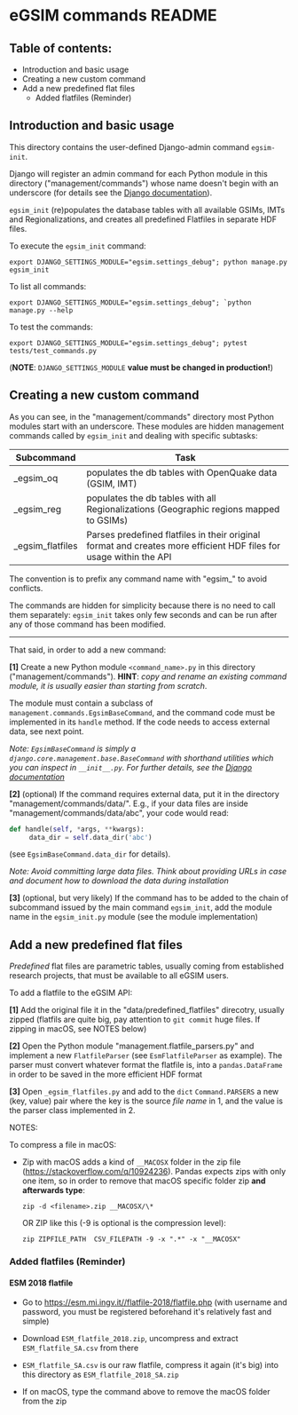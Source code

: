 # eGSIM commands README

## Table of contents:
 - Introduction and basic usage
 - Creating a new custom command
 - Add a new predefined flat files
   - Added flatfiles (Reminder)


## Introduction and basic usage

This directory contains the user-defined Django-admin
command `egsim-init`. 

Django will register an admin command for each Python 
module in this directory ("management/commands") whose 
name doesn't begin with an underscore (for details 
see the [Django documentation](https://docs.djangoproject.com/en/stable/howto/custom-management-commands/)).

`egsim_init` (re)populates the
database tables with all available GSIMs, IMTs
and Regionalizations, and creates all predefined Flatfiles 
in separate HDF files.

To execute the `egsim_init` command:
```buildoutcfg
export DJANGO_SETTINGS_MODULE="egsim.settings_debug"; python manage.py egsim_init
```

To list all commands:

```buildoutcfg
export DJANGO_SETTINGS_MODULE="egsim.settings_debug"; `python manage.py --help
```

To test the commands:
```buildoutcfg
export DJANGO_SETTINGS_MODULE="egsim.settings_debug"; pytest tests/test_commands.py
```

(**NOTE**: `DJANGO_SETTINGS_MODULE` **value must be changed in production!**)


## Creating a new custom command

As you can see, in the "management/commands" directory most
Python modules start with an underscore.
These modules are hidden management commands called by `egsim_init` and
dealing with specific subtasks:

| Subcommand | Task |
|-----------|---------------------------------------------------------|
| _egsim_oq | populates the db tables with OpenQuake data (GSIM, IMT) |
| _egsim_reg | populates the db tables with all Regionalizations (Geographic regions mapped to GSIMs) |
| _egsim_flatfiles | Parses predefined flatfiles in their original format and creates more efficient HDF files for usage within the API |

The convention is to prefix any command name with "egsim_" to avoid 
conflicts.

The commands are hidden for simplicity
because there is no need to call them separately: `egsim_init` 
takes only few seconds and can be run after any of those command
has been modified.

---

That said, in order to add a new command:

**[1]** Create a new Python module `<command_name>.py` 
   in this directory ("management/commands"). **HINT**: *copy and 
   rename an existing command module, it is usually easier than 
   starting from scratch*.
    
   The module must contain a subclass of `management.commands.EgsimBaseCommand`,
   and the command code must be implemented in its `handle` method. If the
   code needs to access external data, see next point.

   *Note: `EgsimBaseCommand` is simply a `django.core.management.base.BaseCommand`
   with shorthand utilities which you can inspect in `__init__.py`. For further
   details, see the [Django documentation](
   https://docs.djangoproject.com/en/stable/howto/custom-management-commands/)*

**[2]** (optional) If the command requires external data, put it in 
   the directory "management/commands/data/". E.g., if your data files are 
   inside "management/commands/data/abc", your code would read:
   ```python
   def handle(self, *args, **kwargs):
        data_dir = self.data_dir('abc')
   ```
   (see `EgsimBaseCommand.data_dir` for details). 
   
   *Note: Avoid committing large 
   data files. Think about providing URLs in case and document how to download 
   the data during installation*
   
**[3]** (optional, but very likely) If the command has to be added to the chain of
   subcommand issued by the main command `egsim_init`, add the module
   name in the `egsim_init.py` module (see the module implementation)
   
## Add a new predefined flat files

*Predefined* flat files are parametric tables, usually coming from 
established research projects, that must be available to all eGSIM users.

To add a flatfile to the eGSIM API:

**[1]** Add the original file it in the "data/predefined_flatfiles" 
   direcotry, usually zipped (flatfils are quite big, pay attention
   to `git commit` huge files. If zipping in macOS, see NOTES below)

**[2]** Open the Python module "management.flatfile_parsers.py" and
   implement a new `FlatfileParser` (see `EsmFlatfileParser` as 
   example). The parser must convert whatever format the flatfile
   is, into a `pandas.DataFrame` in order to be saved in the more
   efficient HDF format

**[3]** Open `_egsim_flatfiles.py` and add to the `dict`
   `Command.PARSERS` a new (key, value) pair where the key is
   the source *file name* in 1, and the value is the 
   parser class implemented in 2.


NOTES:

To compress a file in macOS:

- Zip with macOS adds a kind of `__MACOSX` folder
  in the zip file (https://stackoverflow.com/q/10924236). 
  Pandas expects zips with only one item,
  so in order to remove that macOS specific folder
  zip **and afterwards type**:

  ```buildoutcfg
  zip -d <filename>.zip __MACOSX/\*
  ```
  
  OR ZIP like this (-9 is optional is the compression level):

  ```buildoutcfg
  zip ZIPFILE_PATH  CSV_FILEPATH -9 -x ".*" -x "__MACOSX"
  ```

### Added flatfiles (Reminder)

#### ESM 2018 flatfile

- Go to https://esm.mi.ingv.it//flatfile-2018/flatfile.php
(with username and password, you must be registered 
  beforehand it's relatively fast and simple)

- Download `ESM_flatfile_2018.zip`, uncompress and extract
  `ESM_flatfile_SA.csv` from there 
  
- `ESM_flatfile_SA.csv` is our raw flatfile, compress it 
  again (it's big) into this directory as 
  `ESM_flatfile_2018_SA.zip`
 
- If on macOS, type the command above to remove the
  macOS folder from the zip